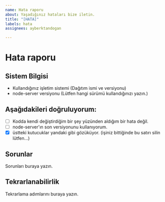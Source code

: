 ```yaml
---
name: Hata raporu
about: Yaşadığınız hataları bize iletin.
title: "[HATA]"
labels: hata
assignees: ayberktandogan

---
```


# Hata raporu

## Sistem Bilgisi
- Kullandığınız işletim sistemi (Dağıtım ismi ve versiyonu)
- node-server versiyonu (Lütfen hangi sürümü kullandığınızı yazın.)

## Aşağıdakileri doğruluyorum:
- [ ] Kodda kendi değiştirdiğim bir şey yüzünden aldığım bir hata değil.
- [ ] node-server'ın son versiyonunu kullanıyorum.
- [x] üstteki kutucuklar yandaki gibi gözüküyor. (işiniz bittiğinde bu satırı silin lütfen...)
<!--
  Eğer yukardaki iki kutucuk işaretli değilse, sorun ilgilenilmeden kapatılacak.
  Lütfen kutucukları sadece "x" harfiyle doldurun. Başka bir işaret koyarsanız düzgün işaretlenmeyecektir.
  Lütfen bir konuya bir hata yazın. Birden fazla hatayı tek bir yere sıkıştırmaya çalışmayın.
-->

## Sorunlar

<!--
 * Ne yapmaya çalışıyorsunuz?
 * Ne olmasını istiyorsunuz?
 * Ne oluyor? ("Hiçbir şey" doğru bir cevap değil.)
-->

Sorunları buraya yazın.

## Tekrarlanabilirlik

<!--
 * Temiz bir yüklemeden sonra, yaşadığınız soruna nasıl ulaşabiliriz?
-->

Tekrarlama adımlarını buraya yazın.
